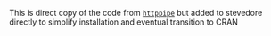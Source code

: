 This is direct copy of the code from [`httppipe`](https://github.com/richfitz/httppipe) but added to stevedore directly to simplify installation and eventual transition to CRAN
